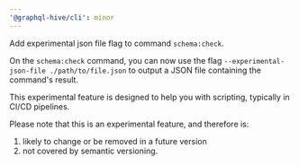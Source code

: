 ```yaml
---
'@graphql-hive/cli': minor
---
```


Add experimental json file flag to command `schema:check`.

On the `schema:check` command, you can now use the flag `--experimental-json-file ./path/to/file.json` to output a JSON file containing the command's result.

This experimental feature is designed to help you with scripting, typically in CI/CD pipelines.

Please note that this is an experimental feature, and therefore is:

1. likely to change or be removed in a future version
2. not covered by semantic versioning.
